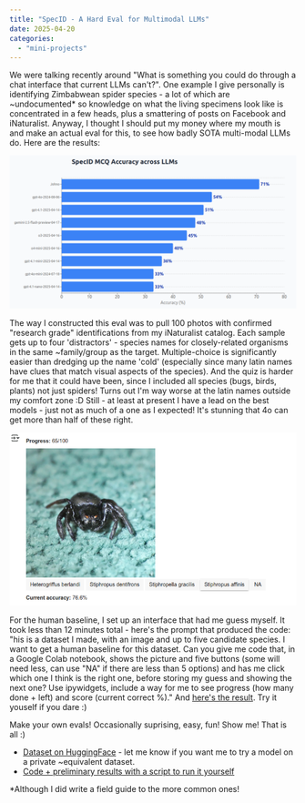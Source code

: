 ```yaml
---
title: "SpecID - A Hard Eval for Multimodal LLMs"
date: 2025-04-20
categories: 
  - "mini-projects"
---
```


We were talking recently around "What is something you could do through a chat interface that current LLMs can't?". One example I give personally is identifying Zimbabwean spider species - a lot of which are ~undocumented* so knowledge on what the living specimens look like is concentrated in a few heads, plus a smattering of posts on Facebook and iNaturalist. Anyway, I thought I should put my money where my mouth is and make an actual eval for this, to see how badly SOTA multi-modal LLMs do. Here are the results:

![](images/specid_results.png)

The way I constructed this eval was to pull 100 photos with confirmed "research grade" identifications from my iNaturalist catalog. Each sample gets up to four 'distractors' - species names for closely-related organisms in the same ~family/group as the target. Multiple-choice is significantly easier than dredging up the name 'cold' (especially since many latin names have clues that match visual aspects of the species). And the quiz is harder for me that it could have been, since I included all species (bugs, birds, plants) not just spiders! Turns out I'm way worse at the latin names outside my comfort zone :D Still - at least at present I have a lead on the best models - just not as much of a one as I expected! It's stunning that 4o can get more than half of these right. 

![](images/specid_sa.png)

For the human baseline, I set up an interface that had me guess myself. It took less than 12 minutes total - here's the prompt that produced the code: "his is a dataset I made, with an image and up to five candidate species. I want to get a human baseline for this dataset. Can you give me code that, in a Google Colab notebook, shows the picture and five buttons (some will need less, can use "NA" if there are less than 5 options) and has me click which one I think is the right one, before storing my guess and showing the next one? Use ipywidgets, include a way for me to see progress (how many done + left) and score (current correct %)." And [here's the result](https://github.com/johnowhitaker/specid_eval/blob/main/SpecID_Human_Baseline.ipynb). Try it youself if you dare :)

Make your own evals! Occasionally suprising, easy, fun! Show me! That is all :)

- [Dataset on HuggingFace](https://huggingface.co/datasets/johnowhitaker/specid_eval_jw) - let me know if you want me to try a model on a private ~equivalent dataset.
- [Code + preliminary results with a script to run it yourself](https://github.com/johnowhitaker/specid_eval)

*Although I did write a field guide to the more common ones!